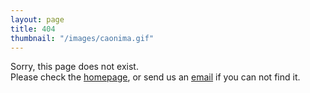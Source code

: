 ```yaml
---
layout: page
title: 404
thumbnail: "/images/caonima.gif"
---
```


Sorry, this page does not exist.  
Please check the [homepage](/), or send us an [email](mailto:hello@clementrenaud.com) if you can not find it.
